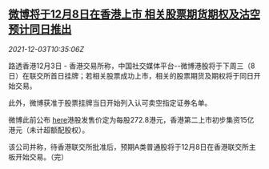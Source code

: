 <!--1638529262000-->
[微博将于12月8日在香港上市 相关股票期货期权及沽空预计同日推出](https://cn.reuters.com/article/weibo-hk-ipo-debut-drv-1203-idCNKBS2II0UT)
------

<div><i>2021-12-03T10:35:06Z</i></div><p>路透香港12月3日 - 香港交易所称，中国社交媒体平台--微博港股将于下周三（8日）在联交所首日挂牌；若相关股票成功上市，相关的股票期货及期权将于同日开始交易。</p><p>此外，微博获准于股票挂牌当日开始列入认可卖空指定证券名单。</p><p>微博此前公布 <a href="https://www1.hkexnews.hk/listedco/listconews/sehk/2021/1202/2021120202371_c.pdf">here</a>港股发售价定为每股272.8港元，香港第二上市初步集资15亿港元（未计超额配股权）。</p><p>该公司并称，待香港联交所批准后，预期A类普通股将于12月8日在香港联交所主板开始交易。（完）</p>

